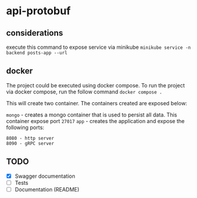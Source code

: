 # api-protobuf

## considerations

execute this command to expose service via minikube
`minikube service -n backend posts-app --url`

## docker

The project could be executed using docker compose. To run the project via docker compose, run the follow
command `docker compose .`

This will create two container. The containers created are exposed below:

`mongo` - creates a mongo container that is used to persist all data. This container expose port `27017`
`app` - creates the application and expose the following ports:

    8080 - http server
    8090 - gRPC server

## TODO

- [x] Swagger documentation
- [ ] Tests
- [ ] Documentation (README)
